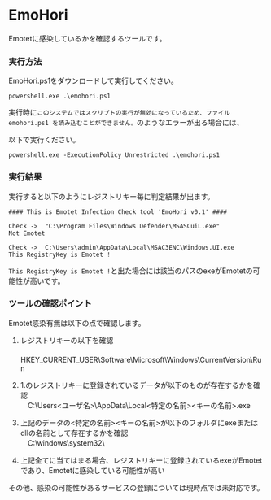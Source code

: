 # EmoHori

Emotetに感染しているかを確認するツールです。

### 実行方法

EmoHori.ps1をダウンロードして実行してください。

`powershell.exe .\emohori.ps1`

実行時に`このシステムではスクリプトの実行が無効になっているため、ファイル emohori.ps1 を読み込むことができません。`のようなエラーが出る場合には、

以下で実行ください。

`powershell.exe -ExecutionPolicy Unrestricted .\emohori.ps1`

### 実行結果

実行すると以下のようにレジストリキー毎に判定結果が出ます。
```
#### This is Emotet Infection Check tool 'EmoHori v0.1' ####

Check ->  "C:\Program Files\Windows Defender\MSASCuiL.exe"
Not Emotet

Check ->  C:\Users\admin\AppData\Local\MSAC3ENC\Windows.UI.exe
This RegistryKey is Emotet !
```

`This RegistryKey is Emotet !`と出た場合には該当のパスのexeがEmotetの可能性が高いです。

### ツールの確認ポイント

Emotet感染有無は以下の点で確認します。

1. レジストリキーの以下を確認<br>
　HKEY_CURRENT_USER\Software\Microsoft\Windows\CurrentVersion\Run

2. 1.のレジストリキーに登録されているデータが以下のものが存在するかを確認<br>
　C:\Users\<ユーザ名>\AppData\Local\<特定の名前>\<キーの名前>.exe

3. 上記のデータの<特定の名前><キーの名前>が以下のフォルダにexeまたはdllの名前として存在するかを確認<br>
　C:\windows\system32\

4. 上記全てに当てはまる場合、レジストリキーに登録されているexeがEmotetであり、Emotetに感染している可能性が高い

その他、感染の可能性があるサービスの登録については現時点では未対応です。

